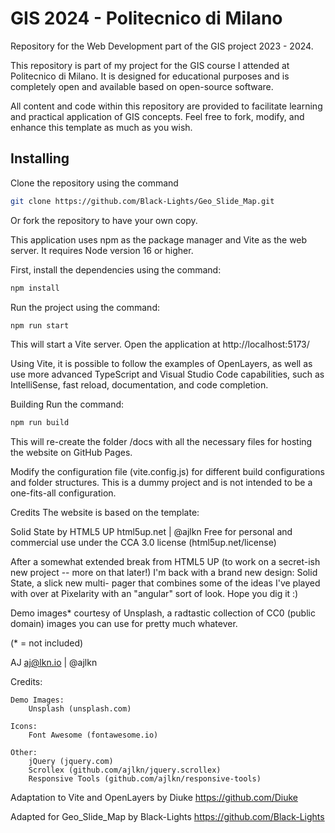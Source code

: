 # GIS 2024 - Politecnico di Milano
Repository for the Web Development part of the GIS project 2023 - 2024.

This repository is part of my project for the GIS course I attended at Politecnico di Milano. It is designed for educational purposes and is completely open and available based on open-source software.

All content and code within this repository are provided to facilitate learning and practical application of GIS concepts. Feel free to fork, modify, and enhance this template as much as you wish.

## Installing
Clone the repository using the command 

```sh
git clone https://github.com/Black-Lights/Geo_Slide_Map.git
```
Or fork the repository to have your own copy.

This application uses npm as the package manager and Vite as the web server. It requires Node version 16 or higher.

First, install the dependencies using the command:

```sh
npm install
```
Run the project using the command:

```sh
npm run start
```
This will start a Vite server. Open the application at http://localhost:5173/

Using Vite, it is possible to follow the examples of OpenLayers, as well as use more advanced TypeScript and Visual Studio Code capabilities, such as IntelliSense, fast reload, documentation, and code completion.

Building
Run the command:

```sh
npm run build
```

This will re-create the folder /docs with all the necessary files for hosting the website on GitHub Pages.

Modify the configuration file (vite.config.js) for different build configurations and folder structures.
This is a dummy project and is not intended to be a one-fits-all configuration.

Credits
The website is based on the template:

Solid State by HTML5 UP
html5up.net | @ajlkn
Free for personal and commercial use under the CCA 3.0 license (html5up.net/license)


After a somewhat extended break from HTML5 UP (to work on a secret-ish new project --
more on that later!) I'm back with a brand new design: Solid State, a slick new multi-
pager that combines some of the ideas I've played with over at Pixelarity with an "angular"
sort of look. Hope you dig it :)

Demo images* courtesy of Unsplash, a radtastic collection of CC0 (public domain) images
you can use for pretty much whatever.

(* = not included)

AJ
aj@lkn.io | @ajlkn


Credits:

	Demo Images:
		Unsplash (unsplash.com)

	Icons:
		Font Awesome (fontawesome.io)

	Other:
		jQuery (jquery.com)
		Scrollex (github.com/ajlkn/jquery.scrollex)
		Responsive Tools (github.com/ajlkn/responsive-tools)
Adaptation to Vite and OpenLayers by Diuke
https://github.com/Diuke

Adapted for Geo_Slide_Map by Black-Lights
https://github.com/Black-Lights